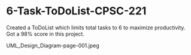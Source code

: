 # 6-Task-ToDoList-CPSC-221
Created a ToDoList which limits total tasks to 6 to maximize productivity. Got a 98% score in this project.

UML_Design_Diagram-page-001.jpeg

